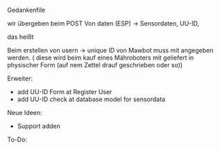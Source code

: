 Gedankenfile



wir übergeben beim POST Von daten (ESP) -> Sensordaten, UU-ID, 

das heißt 

Beim erstellen von usern -> unique ID von Mawbot muss mit angegeben werden. ( diese wird beim kauf eines Mähroboters mit geliefert in physischer Form (auf nem Zettel drauf geschrieben oder so)) 



Erweiter: 

+ add UU-ID Form at Register User
+ add UU-ID check at database model for sensordata


Neue Ideen:

+ Support adden


To-Do: